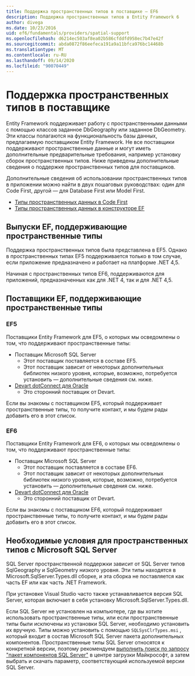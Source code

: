 ```yaml
---
title: Поддержка пространственных типов в поставщике — EF6
description: Поддержка пространственных типов в Entity Framework 6
author: divega
ms.date: 10/23/2016
uid: ef6/fundamentals/providers/spatial-support
ms.openlocfilehash: d6214ec503af8ea02b586cfddfd958ec7b47e42f
ms.sourcegitcommit: abda0872f86eefeca191a9a11bfca976bc14468b
ms.translationtype: MT
ms.contentlocale: ru-RU
ms.lasthandoff: 09/14/2020
ms.locfileid: "90070449"
---
```

# <a name="provider-support-for-spatial-types"></a>Поддержка пространственных типов в поставщике
Entity Framework поддерживает работу с пространственными данными с помощью классов заданное DbGeography или заданное DbGeometry. Эти классы полагаются на функциональность базы данных, предлагаемую поставщиком Entity Framework. Не все поставщики поддерживают пространственные данные и могут иметь дополнительные предварительные требования, например установку сборок пространственных типов. Ниже приведены дополнительные сведения о поддержке пространственных типов для поставщиков.  

Дополнительные сведения об использовании пространственных типов в приложении можно найти в двух пошаговых руководствах: один для Code First, другой — для Database First или Model First.  

- [Типы пространственных данных в Code First](xref:ef6/modeling/code-first/data-types/spatial)  
- [Типы пространственных данных в конструкторе EF](xref:ef6/modeling/designer/data-types/spatial)  

## <a name="ef-releases-that-support-spatial-types"></a>Выпуски EF, поддерживающие пространственные типы  

Поддержка пространственных типов была представлена в EF5. Однако в пространственных типах EF5 поддерживается только в том случае, если приложение предназначено и работает на платформе .NET 4,5.  

Начиная с пространственных типов EF6, поддерживаются для приложений, предназначенных как для .NET 4, так и для .NET 4,5.  

## <a name="ef-providers-that-support-spatial-types"></a>Поставщики EF, поддерживающие пространственные типы  

### <a name="ef5"></a>EF5  

Поставщики Entity Framework для EF5, о которых мы осведомлены о том, что поддерживают пространственные типы:  

- Поставщик Microsoft SQL Server  
    - Этот поставщик поставляется в составе EF5.  
    - Этот поставщик зависит от некоторых дополнительных библиотек низкого уровня, которые, возможно, потребуется установить — дополнительные сведения см. ниже.  
- [Devart dotConnect для Oracle](https://www.devart.com/dotconnect/oracle/)  
    - Это сторонний поставщик от Devart.  

Если вы знакомы с поставщиком EF5, который поддерживает пространственные типы, то получите контакт, и мы будем рады добавить его в этот список.  

### <a name="ef6"></a>EF6  

Поставщики Entity Framework для EF6, о которых мы осведомлены о том, что поддерживают пространственные типы:  

- Поставщик Microsoft SQL Server  
    - Этот поставщик поставляется в составе EF6.  
    - Этот поставщик зависит от некоторых дополнительных библиотек низкого уровня, которые, возможно, потребуется установить — дополнительные сведения см. ниже.  
- [Devart dotConnect для Oracle](https://www.devart.com/dotconnect/oracle/)  
    - Это сторонний поставщик от Devart.  

Если вы знакомы с поставщиком EF6, который поддерживает пространственные типы, то получите контакт, и мы будем рады добавить его в этот список.  

## <a name="prerequisites-for-spatial-types-with-microsoft-sql-server"></a>Необходимые условия для пространственных типов с Microsoft SQL Server  

SQL Server пространственной поддержки зависит от SQL Server типов SqlGeography и SqlGeometry низкого уровня. Эти типы находятся в Microsoft.SqlServer.Types.dll сборке, и эта сборка не поставляется как часть EF или как часть .NET Framework.  

При установке Visual Studio часто также устанавливается версия SQL Server, которая включает в себя установку Microsoft.SqlServer.Types.dll.  

Если SQL Server не установлен на компьютере, где вы хотите использовать пространственные типы, или если пространственные типы были исключены из установки SQL Server, необходимо установить их вручную. Типы можно установить с помощью `SQLSysClrTypes.msi` , который входит в состав Microsoft SQL Server пакета дополнительных компонентов. Пространственные типы SQL Server относятся к конкретной версии, поэтому рекомендуем [выполнить поиск по запросу "пакет компонентов SQL Server"](https://www.microsoft.com/search/result.aspx?q=sql+server+feature+pack) в центре загрузки Майкрософт, а затем выбрать и скачать параметр, соответствующий используемой версии SQL Server.
